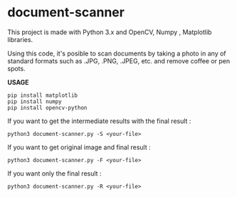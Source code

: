 # document-scanner



This project is made with Python 3.x and OpenCV, Numpy , Matplotlib libraries. 


Using this code, it's posible to scan documents by taking a photo in any of standard formats such as .JPG, .PNG, .JPEG, etc. and remove coffee or pen spots. 

**USAGE**

```
pip install matplotlib
pip install numpy
pip install opencv-python
```

If you want to get the intermediate results with the final result :
```
python3 document-scanner.py -S <your-file>
```
If you want to  get original image and final result :
``` 
python3 document-scanner.py -F <your-file>
```

If you want only the final result :
```
python3 document-scanner.py -R <your-file>
```


